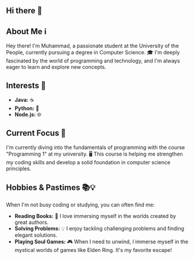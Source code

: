 ## Hi there 👋

## About Me ℹ️
Hey there! I'm Muhammad, a passionate student at the University of the People, currently pursuing a degree in Computer Science. 🎓 I'm deeply fascinated by the world of programming and technology, and I'm always eager to learn and explore new concepts.

## Interests 🚀
- **Java:** ☕️
- **Python:** 🐍
- **Node.js:** 🌐

## Current Focus 🎯
I'm currently diving into the fundamentals of programming with the course "Programming 1" at my university. 🖥️ This course is helping me strengthen my coding skills and develop a solid foundation in computer science principles.

## Hobbies & Pastimes 📚💡
When I'm not busy coding or studying, you can often find me:
- **Reading Books:** 📖 I love immersing myself in the worlds created by great authors.
- **Solving Problems:** 💡 I enjoy tackling challenging problems and finding elegant solutions.
- **Playing Soul Games:** 🎮 When I need to unwind, I immerse myself in the mystical worlds of games like Elden Ring. It's my favorite escape!
